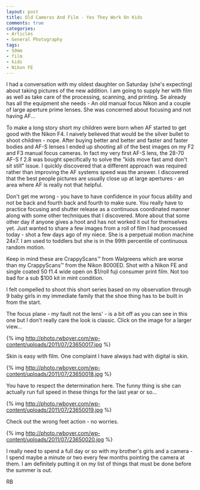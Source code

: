```yaml
---
layout: post
title: Old Cameras And Film - Yes They Work On Kids
comments: true
categories:
- Articles
- General Photography
tags:
- 50mm
- film
- kids
- Nikon FE
---
```

I had a conversation with my oldest daughter on Saturday (she's expecting) about taking pictures of the new addition. I am going to supply her with film as well as take care of the processing, scanning, and printing. Se already has all the equipment she needs - An old manual focus Nikon and a couple of large aperture prime lenses. She was concerned about focusing and not having AF...

To make a long story short my children were born when AF started to get good with the Nikon F4. I naively believed that would be the silver bullet to shoot children - nope. After buying better and better and faster and faster bodies and AF-S lenses I ended up shooting all of the best images on my F2 and F3 manual focus cameras. In fact my very first AF-S lens, the 28-70 AF-S f 2.8 was bought specifically to solve the "kids move fast amd don't sit still" issue. I quickly discovered that a different approach was required rather than improving the AF systems speed was the answer. I discovered that the best people pictures are usually close up at large apertures - an area where AF is really not that helpful.

Don't get me wrong - you have to have confidence in your focus ability and not be back and fourth back and fourth to make sure. You really have to practice focusing and shutter release as a continuous coordinated manner along with some other techniques that I discovered. More about that some other day if anyone gives a hoot and has not worked it out for themselves yet. Just wanted to share a few images from a roll of film I had processed today - shot a few days ago of my niece. She is a perpetual motion machine 24x7. I am used to toddlers but she is in the 99th percentile of continuous random motion.

Keep in mind these are CrappyScans™ from Walgreens which are worse than my CrappyScans™ from the Nikon 8000ED. Shot with a Nikon FE and single coated 50 f1.4 wide open on $1/roll fuji consumer print film. Not too bad for a sub $100 kit in mint condition.

I felt compelled to shoot this short series based on my observation through 9 baby girls in my immediate family that the shoe thing has to be built in from the start.

The focus plane - my fault not the lens' - is a bit off as you can see in this one but I don't really care the look is classic. Click on the image for a larger view...

{% img http://photo.rwboyer.com/wp-content/uploads/2011/07/23650017.jpg %}

Skin is easy with film. One complaint I have always had with digital is skin.

{% img http://photo.rwboyer.com/wp-content/uploads/2011/07/23650018.jpg %}

You have to respect the determination here. The funny thing is she can actually run full speed in these things for the last year or so...

{% img http://photo.rwboyer.com/wp-content/uploads/2011/07/23650019.jpg %}

Check out the wrong feet action - no worries.

{% img http://photo.rwboyer.com/wp-content/uploads/2011/07/23650020.jpg %}

I really need to spend a full day or so with my brother's girls and a camera - I spend maybe a minute or two every few months pointing the camera at them. I am definitely putting it on my list of things that must be done before the summer is out.

RB